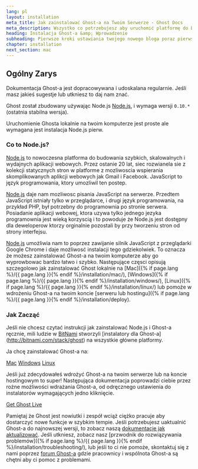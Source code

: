 ```yaml
---
lang: pl
layout: installation
meta_title: Jak zainstalować Ghost-a na Twoim Serwerze - Ghost Docs
meta_description: Wszystko co potrzebujesz aby uruchomić platformę do blogowania Ghost na lokalnym lub zdalnym środowisku.
heading: Instalacja Ghost-a &amp; Wprowadzenie
subheading: Pierwsze kroki ustawiania twojego nowego bloga poraz pierwszy.
chapter: installation
next_section: mac
---
```


## Ogólny Zarys <a id="overview"></a>

Dokumentacja Ghost-a jest dopracowywana i udoskalana regularnie. Jeśli masz jakieś sugestje lub utkniesz to daj nam znać.

Ghost został zbudowany używając Node.js [Node.js](http://nodejs.org), i wymaga wersji  `0.10.*` (ostatnia stabilna wersja).

Uruchomienie Ghosta lokalnie na twoim komputerze jest proste ale wymagana jest instalacja Node.js pierw. 

### Co to Node.js?

[Node.js](http://nodejs.org) to nowoczesna platforma do budowania szybkich, skalowalnych i wydajnych aplikacji webowych.
    Przez ostanie 20 lat, siec rozwianela sie z kolekcji statycznych stron w platforme z mozliwoscia wspierania skomplikowanych aplikcji webowych jak Gmail i Facebook.
    JavaScript to język programowania, ktory umozliwil ten postep.

[Node.js](http://nodejs.org) daje nam mozliwosc pisania JavaScript na serwerze. Przedtem JavaScript istniały tylko w przeglądarce, i drugi język programowania, na przykład PHP, był potrzebny do programownia po stronie serwera. Posiadanie aplikacji webowej, ktora uzywa tylko jednego jezyka programownia jest wieką korzyscią i to powoduje że Node.js jest dostępny dla deweloperow ktorzy orginalnie pozostali by przy tworzeniu stron od strony interfejsu.

[Node.js](http://nodejs.org) umożliwia nam to poprzez zawijanie silnik JavaScript z przeglądarki Google Chrome i daje możliwosć instalacji tego gdziekolwiek. To oznacza że możesz zainstalować Ghost-a na twoim komputerze aby go wyprowbowac bardzo łatwo i szybko.
    Następujące częsci opisują szczegolowo jak zainstalować Ghost lokalnie na [Mac]({% if page.lang %}/{{ page.lang }}{% endif %}/installation/mac/),  [Windows]({% if page.lang %}/{{ page.lang }}{% endif %}/installation/windows/), [Linux]({% if page.lang %}/{{ page.lang }}{% endif %}/installation/linux/) lub pomoże w wdrożeniu Ghost-a na twoim koncie [serweru lub hostingu]({% if page.lang %}/{{ page.lang }}{% endif %}/installation/deploy).

### Jak Zacząć

Jeśli nie chcesz czytać instrukcji jak zainstalować Node.js i Ghost-a ręcznie, mili ludzie w [BitNami](http://bitnami.com/) stworzyli [instalatory dla Ghost-a] (http://bitnami.com/stack/ghost) na wszystkie główne platformy.

Ja chcę zainstalować Ghost-a na:

<div class="text-center install-ghost">
    <a href="{% if page.lang %}/{{ page.lang }}{% endif %}/installation/mac/" class="btn btn-success btn-large">Mac</a>
    <a href="{% if page.lang %}/{{ page.lang }}{% endif %}/installation/windows/" class="btn btn-success btn-large">Windows</a>
    <a href="{% if page.lang %}/{{ page.lang }}{% endif %}/installation/linux/" class="btn btn-success btn-large">Linux</a>
</div>

Jeśli już zdecydowałeś wdrożyć Ghost-a na twoim serwerze lub na koncie hostingowym to super! Następująca dokumentacja poprowadzi ciebie przez rożne możliwości wdrażania Ghost-a, od odręcznego ustawienia do instalatorów wymagających jedno kliknięcie.

<div class="text-center install-ghost">
    <a href="{% if page.lang %}/{{ page.lang }}{% endif %}/installation/deploy/" class="btn btn-success btn-large">Get Ghost Live</a>
</div>

Pamiętaj że Ghost jest nowiutki i zespół wciąż ciężko pracuje aby dostarczyć nowe funkcje w szybkim tempie. Jeśli potrzebujesz uaktualnić Ghost-a do najnowszej wersji, to zobacz naszą [dokumentacje jak aktualizować](/installation/upgrading/).
    Jeśli utkniesz, zobacz nasz [przwodnik do rozwiązywania problemów]({% if page.lang %}/{{ page.lang }}{% endif %}/installation/troubleshooting/), lub jeśli to ci nie pomoże, skontaktuj się z nami poprzez [forum Ghost-a](http://ghost.org/forum) gdzie pracownicy i wspólnota Ghost-a są chętni aby ci pomoc z problemami.
